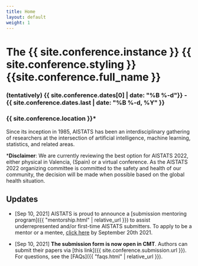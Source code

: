 ```yaml
---
title: Home
layout: default
weight: 1
---
```



# The {{ site.conference.instance }} {{ site.conference.styling }} {{site.conference.full_name }}

### (tentatively) {{ site.conference.dates[0] | date: "%B %-d"}} - {{ site.conference.dates.last | date: "%B %-d, %Y" }}
### {{ site.conference.location }}*

Since its inception in 1985, AISTATS has been an interdisciplinary gathering of researchers at the intersection of artificial intelligence, machine learning, statistics, and related areas.


\***Disclaimer**:  We are currently reviewing the best option for AISTATS 2022,
  either physical in Valencia, (Spain) or a virtual conference. As the AISTATS
2022 organizing committee is committed to the safety and health of our
community, the decision will be made when possible based on the global health
situation. 


## Updates 

- [Sep 10, 2021] AISTATS is proud to announce a 
[submission mentoring program]({{ "mentorship.html" | relative_url }}) to
assist underrepresented and/or first-time AISTATS submitters. To apply to be a
mentor or a mentee, [click here](https://forms.gle/eQMxu293dM8ZfC6H7) by September 20th 2021.

- [Sep 10, 2021] **The submission form is now open in CMT**. Authors can submit
  their papers via [this link]({{ site.conference.submission.url }}). 
For questions, see the [FAQs]({{ "faqs.html" | relative_url }}). 
